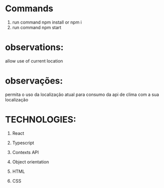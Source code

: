 # Commands
1. run command npm install or npm i
2. run command npm start

# observations: 
allow use of current location

# observações:
permita o uso da localização atual para consumo da api de clima com a sua localização 

# TECHNOLOGIES:
1. React
2. Typescript
3. Contexts API
 
4. Object orientation

5. HTML
6. CSS


